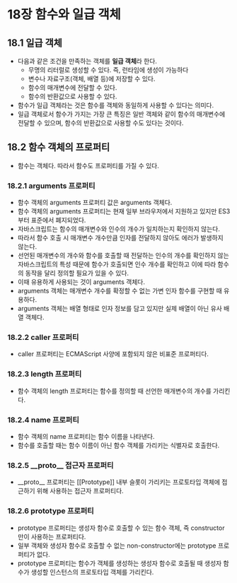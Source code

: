 # 18장 함수와 일급 객체

## 18.1 일급 객체

- 다음과 같은 조건을 만족하는 객체를 **일급 객체**라 한다.
  - 무명의 리터럴로 생성할 수 있다. 즉, 런타임에 생성이 가능하다
  - 변수나 자료구조(객체, 배열 등)에 저장할 수 있다.
  - 함수의 매개변수에 전달할 수 있다.
  - 함수의 반환값으로 사용할 수 있다.
- 함수가 일급 객체라는 것은 함수를 객체와 동일하게 사용할 수 있다는 의미다.
- 일급 객체로서 함수가 가지는 가장 큰 특징은 일반 객체와 같이 함수의 매개변수에 전달할 수 있으며, 함수의 반환값으로 사용할 수도 있다는 것이다.

## 18.2 함수 객체의 프로퍼티

- 함수는 객체다. 따라서 함수도 프로퍼티를 가질 수 있다.

### 18.2.1 arguments 프로퍼티

- 함수 객체의 arguments 프로퍼티 값은 arguments 객체다.
- 함수 객체의 arguments 프로퍼티는 현재 일부 브라우저에서 지원하고 있지만 ES3부터 표준에서 폐지되었다.
- 자바스크립트는 함수의 매개변수와 인수의 개수가 일치하는지 확인하지 않는다.
- 따라서 함수 호출 시 매개변수 개수만큼 인자를 전달하지 않아도 에러가 발생하지 않는다.
- 선언된 매개변수의 개수와 함수를 호출할 때 전달하는 인수의 개수를 확인하지 않는 자바스크립트의 특성 때문에 함수가 호출되면 인수 개수를 확인하고 이에 따라 함수의 동작을 달리 정의할 필요가 있을 수 있다.
- 이때 유용하게 사용되는 것이 arguments 객체다.
- arguments 객체는 매개변수 개수를 확정할 수 없는 가변 인자 함수를 구현할 때 유용하다.
- arguments 객체는 배열 형태로 인자 정보를 담고 있지만 실제 배열이 아닌 유사 배열 객체다.

### 18.2.2 caller 프로퍼티

- caller 프로퍼티는 ECMAScript 사양에 포함되지 않은 비표준 프로퍼티다.

### 18.2.3 length 프로퍼티

- 함수 객체의 length 프로퍼티는 함수를 정의할 때 선언한 매개변수의 개수를 가리킨다.

### 18.2.4 name 프로퍼티

- 함수 객체의 name 프로퍼티는 함수 이름을 나타낸다.
- 함수를 호출할 때는 함수 이름이 아닌 함수 객체를 가리키는 식별자로 호출한다.

### 18.2.5 \_\_proto\_\_ 접근자 프로퍼티

- \_\_proto\_\_ 프로퍼티는 [[Prototype]] 내부 슬롯이 가리키는 프로토타입 객체에 접근하기 위해 사용하는 접근자 프로퍼티다.

### 18.2.6 prototype 프로퍼티

- prototype 프로퍼티는 생성자 함수로 호출할 수 있는 함수 객체, 즉 constructor만이 사용하는 프로퍼티다.
- 일부 객체와 생성자 함수로 호출할 수 없는 non-constructor에는 prototype 프로퍼티가 없다.
- prototype 프로퍼티는 함수가 객체를 생성하는 생성자 함수로 호출될 때 생성자 함수가 생성할 인스턴스의 프로토타입 객체를 가리킨다.

